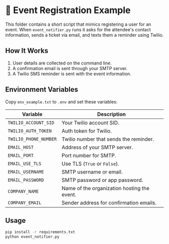 ---
---

# 🎫 Event Registration Example

This folder contains a short script that mimics registering a user for an event. When `event_notifier.py` runs it asks for the attendee's contact information, sends a ticket via email, and texts them a reminder using Twilio.

## How It Works
1. User details are collected on the command line.
2. A confirmation email is sent through your SMTP server.
3. A Twilio SMS reminder is sent with the event information.

## Environment Variables
Copy `env_example.txt` to `.env` and set these variables:

| Variable | Description |
|----------|-------------|
| `TWILIO_ACCOUNT_SID` | Your Twilio account SID. |
| `TWILIO_AUTH_TOKEN` | Auth token for Twilio. |
| `TWILIO_PHONE_NUMBER` | Twilio number that sends the reminder. |
| `EMAIL_HOST` | Address of your SMTP server. |
| `EMAIL_PORT` | Port number for SMTP. |
| `EMAIL_USE_TLS` | Use TLS (`True` or `False`). |
| `EMAIL_USERNAME` | SMTP username or email. |
| `EMAIL_PASSWORD` | SMTP password or app password. |
| `COMPANY_NAME` | Name of the organization hosting the event. |
| `COMPANY_EMAIL` | Sender address for confirmation emails. |

## Usage
```bash
pip install -r requirements.txt
python event_notifier.py
```

